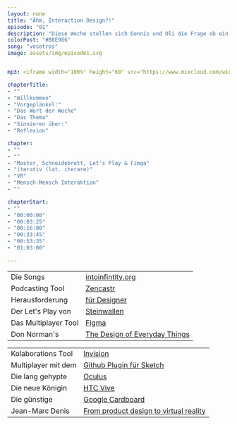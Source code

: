 ```yaml
---
layout: none
title: "Ähm, Interaction Design?!"
episode: "01"
description: "Diese Woche stellen sich Dennis und Oli die Frage ob ein Multiplayer alleine reicht, Iterationen im Prozess funktionieren und wie wir VR sehen"
colorPost: "#B8E986"
song: "vosotros"
image: assets/img/episode1.svg


mp3: <iframe width="100%" height="60" src="https://www.mixcloud.com/widget/iframe/?feed=https%3A%2F%2Fwww.mixcloud.com%2Fiterativintuitiv%2Fepisode-1-%25C3%25A4hm-interaction%2F&hide_cover=1&mini=1&hide_artwork=1" frameborder="0"></iframe>

chapterTitle:
- ""
- "Willkommen"
- "Vorgeplänkel:"
- "Das Wort der Woche"
- "Das Thema"
- "Sinnieren über:"
- "Reflexion"

chapter: 
- ""
- ""
- "Master, Schneidebrett, Let's Play & Fimga" 
- "iterativ (lat. iterare)"
- "VR" 
- "Mensch-Mensch Interaktion" 
- ""

chapterStart:
- ""
- "00:00:00"
- "00:03:25"
- "00:16:00"
- "00:33:45"
- "00:53:35"
- "01:03:00"

---
```


<!-- nach 8 einträgen ein neues table erstellen, danke :) !--> 

| | |
|:-|:-|
| Die Songs | [intoinfintity.org](http://www.intoinfintity.org) |
| Podcasting Tool | [Zencastr](http://www.zencastr.com) |
| Herausforderung| [für Designer](http://bit.ly/umfrage_doku_design) |
| Der Let's Play von | [Steinwallen](https://www.youtube.com/user/Steinwallen) |
| Das Multiplayer Tool | [Figma](htpp://www.figma.com) |
| Don Norman's | [The Design of Everyday Things](https://en.wikipedia.org/wiki/The_Design_of_Everyday_Things) |



| | |
|:-|:-|
| Kolaborations Tool | [Invision](http://www.invision.com) |
| Multiplayer mit dem | [Github Plugin für Sketch](https://github.com/mathieudutour/git-sketch-plugin) |
| Die lang gehypte | [Oculus](https://www.oculus.com/) |
| Die neue Königin | [HTC Vive](https://www.vive.com/de/) |
| Die günstige | [Google Cardboard](https://vr.google.com/cardboard/) |
| Jean-Marc Denis | [From product design to virtual reality](https://medium.com/google-design/from-product-design-to-virtual-reality-be46fa793e9b#.ixyccymnc) |
